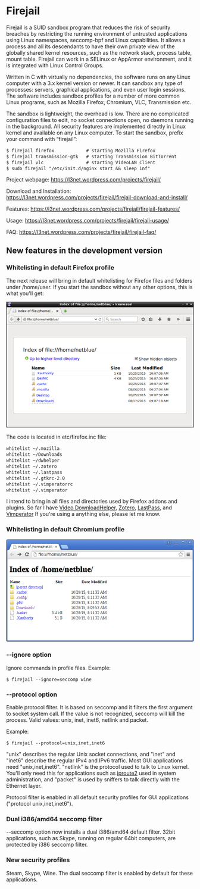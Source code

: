 # Firejail

Firejail is a SUID sandbox program that reduces the risk of security breaches by restricting
the running environment of untrusted applications using Linux namespaces, seccomp-bpf
and Linux capabilities. It allows a process and all its descendants to have their own private
view of the globally shared kernel resources, such as the network stack, process table, mount table.
Firejail can work in a SELinux or AppArmor environment, and it is integrated with Linux Control Groups.

Written in C with virtually no dependencies, the software runs on any Linux computer with a 3.x kernel
version or newer. It can sandbox any type of processes: servers, graphical applications, and even
user login sessions. The software includes sandbox profiles for a number of more common Linux programs,
such as Mozilla Firefox, Chromium, VLC, Transmission etc.

The sandbox is lightweight, the overhead is low. There are no complicated configuration files to edit,
no socket connections open, no daemons running in the background. All security features are
implemented directly in Linux kernel and available on any Linux computer. To start the sandbox,
prefix your command with “firejail”:

`````
$ firejail firefox            # starting Mozilla Firefox
$ firejail transmission-gtk   # starting Transmission BitTorrent 
$ firejail vlc                # starting VideoLAN Client
$ sudo firejail "/etc/init.d/nginx start && sleep inf"
`````
Project webpage: https://l3net.wordpress.com/projects/firejail/

Download and Installation: https://l3net.wordpress.com/projects/firejail/firejail-download-and-install/

Features: https://l3net.wordpress.com/projects/firejail/firejail-features/

Usage: https://l3net.wordpress.com/projects/firejail/firejail-usage/

FAQ: https://l3net.wordpress.com/projects/firejail/firejail-faq/



## New features in the development version

### Whitelisting in default Firefox profile

The next release will bring in default whitelisting for Firefox files and folders under /home/user.
If you start the sandbox without any other options, this is what you'll get:

![Whitelisted home directory](firefox-whitelist.png?raw=true)

The code is located in etc/firefox.inc file:

`````
whitelist ~/.mozilla
whitelist ~/Downloads
whitelist ~/dwhelper
whitelist ~/.zotero
whitelist ~/.lastpass
whitelist ~/.gtkrc-2.0
whitelist ~/.vimperatorrc
whitelist ~/.vimperator
`````

I intend to bring in all files and directories used by Firefox addons and plugins. So far I have
[Video DownloadHelper](https://addons.mozilla.org/en-US/firefox/addon/video-downloadhelper/),
[Zotero](https://www.zotero.org/download/), 
[LastPass](https://addons.mozilla.org/en-US/firefox/addon/lastpass-password-manager/),
and [Vimperator](https://addons.mozilla.org/en-US/firefox/addon/vimperator/)
If you're using a anything else, please let me know.

### Whitelisting in default Chromium profile

![Whitelisted home directory](chromium-whitelist.png?raw=true)

### --ignore option

Ignore commands in profile files. Example:
`````
$ firejail --ignore=seccomp wine
`````

### --protocol option

Enable protocol filter. It is based on seccomp and it filters the first argument to socket system call.
If the value is not recognized, seccomp will kill the process.
Valid values: unix, inet, inet6, netlink and packet.

Example:
`````
$ firejail --protocol=unix,inet,inet6
`````

"unix" describes the regular Unix socket connections,
and "inet" and "inet6" describe the regular IPv4 and IPv6 traffic. Most GUI applications need "unix,inet,inet6". "netlink" is the protocol
used to talk to Linux kernel. You'll only need this for applications such as [iproute2](http://www.linuxfoundation.org/collaborate/workgroups/networking/iproute2)
used in system administration, and "packet" is used by sniffers to talk directly with the Ethernet layer.

Protocol filter is enabled in all default security profiles for GUI applications ("protocol unix,inet,inet6").

### Dual i386/amd64 seccomp filter

--seccomp option now installs a dual i386/amd64 default filter.
32bit applications, such as Skype, running on regular 64bit computers, are protected by i386 seccomp filter.

### New security profiles

Steam, Skype, Wine. The dual seccomp filter is enabled by default for these applications.


